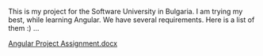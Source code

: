 This is my project for the Software University in Bulgaria. I am trying my best, while learning Angular. We have several requirements. 
Here is a list of them :) ...

[Angular Project Assignment.docx](https://github.com/gogost6/Angular/files/6868289/Angular.Project.Assignment.docx)
